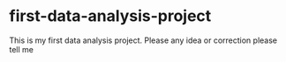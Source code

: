 # first-data-analysis-project
This is my first data analysis project. Please any idea or correction please tell me
